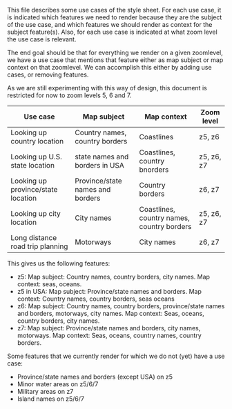 This file describes some use cases of the style sheet. For each use case, it is indicated which features we need to render because they are the subject of the use case, and which features we should render as context for the subject feature(s). Also, for each use case is indicated at what zoom level the use case is relevant.

The end goal should be that for everything we render on a given zoomlevel, we have a use case that mentions that feature either as map subject or map context on that zoomlevel. We can accomplish this either by adding use cases, or removing features.

As we are still experimenting with this way of design, this document is restricted for now to zoom levels 5, 6 and 7.

| Use case | Map subject | Map context | Zoom level |
| --- | --- | --- | --- |
| Looking up country location | Country names, country borders | Coastlines | z5, z6 |
| Looking up U.S. state location | state names and borders in USA  | Coastlines, country bnorders | z5, z6, z7 |
| Looking up province/state location|Province/state names and borders|Country borders | z6, z7 |
| Looking up city location | City names | Coastlines, country names, country borders | z5, z6, z7 |
| Long distance road trip planning | Motorways | City names | z6, z7 |

This gives us the following features:

* z5: Map subject: Country names, country borders, city names. Map context: seas, oceans.
* z5 in USA: Map subject: Province/state names and borders. Map context: Country names, country borders, seas oceans
* z6: Map subject: Country names, country borders, province/state names and borders, motorways, city names. Map context: Seas, oceans, country borders, city names.
* z7: Map subject: Province/state names and borders, city names, motorways. Map context: Seas, oceans, country names, country borders.

Some features that we currently render for which we do not (yet) have a use case:

* Province/state names and borders (except USA) on z5
* Minor water areas on z5/6/7
* Military areas on z7
* Island names on z5/6/7
